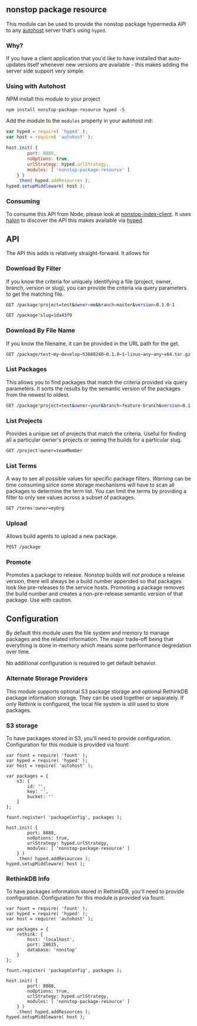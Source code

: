 ## nonstop package resource
This module can be used to provide the nonstop package hypermedia API to any [autohost](https://github.com/LeanKit-Labs/autohost) server that's using `hyped`.

### Why?
If you have a client application that you'd like to have installed that auto-updates itself whenever new versions are available - this makes adding the server side support very simple.

### Using with Autohost
NPM install this module to your project

	npm install nonstop-package-resource hyped -S

Add the module to the `modules` property in your autohost init:

```javascript
var hyped = require( 'hyped' );
var host = require( 'autohost' );

host.init( {
		port: 8888,
		noOptions: true,
		urlStrategy: hyped.urlStrategy,
		modules: [ 'nonstop-package-resource' ]
	} )
	.then( hyped.addResources );
hyped.setupMiddleware( host );
```

### Consuming
To consume this API from Node, please look at [nonstop-index-client](https://github.com/LeanKit-Labs/nonstop-index-client). It uses [halon](https://github.com/LeanKit-Labs/halon) to discover the API this makes available via [hyped](https://github.com/LeanKit-Labs/hyped).

## API
The API this adds is relatively straight-forward. It allows for

### Download By Filter
If you know the criteria for uniquely identifying a file (project, owner, branch, version or slug), you can provide the criteria via query parameters to get the matching file.

```bash
GET /package?project=test&owner=me&branch=master&version=0.1.0-1

GET /package?slug=1da43f9
```

### Download By File Name
If you know the filename, it can be provided in the URL path for the get.

```bash
GET /package/test~my~develop~53688240~0.1.0~1~linux~any~any~x64.tar.gz
```

### List Packages
This allows you to find packages that match the criteria provided via query parameters. It sorts the results by the semantic version of the packages from the newest to oldest.

```bash
GET /package?project=test&owner=your&branch=feature-branch&version=0.1.0-1
```

### List Projects
Provides a unique set of projects that match the criteria. Useful for finding all a particular owner's projects or seeing the builds for a particular slug.

```bash
GET /project?owner=teamMember
```

### List Terms
A way to see all possible values for specific package filters. *Warning* can be time consuming since some storage mechanisms will have to scan all packages to determine the term list. You can limit the terms by providing a filter to only see values across a subset of packages.

```bash
GET /terms?owner=myOrg
```

### Upload
Allows build agents to upload a new package.

```bash
POST /package
```

### Promote
Promotes a package to release. Nonstop builds will _not_ produce a release version, there will always be a build number appended so that packages look like pre-releases to the service hosts. Promoting a package removes the build number and creates a non-pre-release semantic version of that package. Use with caution.

## Configuration
By default this module uses the file system and memory to manage packages and the related information. The major trade-off being that everything is done in-memory which means some performance degredation over time.

No additional configuration is required to get default behavior.

### Alternate Storage Providers
This module supports optional S3 package storage and optional RethinkDB package information storage. They can be used together or separately. If only Rethink is configured, the local file system is still used to store packages.

### S3 storage
To have packages stored in S3, you'll need to provide configuration. Configuration for this module is provided via fount:

```
var fount = require( 'fount' );
var hyped = require( 'hyped' );
var host = require( 'autohost' );

var packages = {
	s3: {
		id: '',
		key: '',
		bucket: ''
	}
};

fount.register( 'packageConfig', packages );

host.init( {
		port: 8888,
		noOptions: true,
		urlStrategy: hyped.urlStrategy,
		modules: [ 'nonstop-package-resource' ]
	} )
	.then( hyped.addResources );
hyped.setupMiddleware( host );
```

### RethinkDB Info
To have packages information stored in RethinkDB, you'll need to provide configuration. Configuration for this module is provided via fount:

```
var fount = require( 'fount' );
var hyped = require( 'hyped' );
var host = require( 'autohost' );

var packages = {
	rethink: {
		host: 'localhost',
		port: 28015,
		database: 'nonstop'
	}
};

fount.register( 'packageConfig', packages );

host.init( {
		port: 8888,
		noOptions: true,
		urlStrategy: hyped.urlStrategy,
		modules: [ 'nonstop-package-resource' ]
	} )
	.then( hyped.addResources );
hyped.setupMiddleware( host );
```
